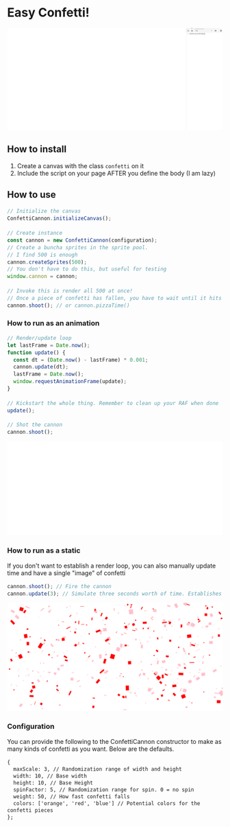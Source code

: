 # Easy Confetti!

![It's Pizza Time!](./pizza-time.gif)

## How to install

1. Create a canvas with the class `confetti` on it
2. Include the script on your page AFTER you define the body (I am lazy)

## How to use

```js
// Initialize the canvas
ConfettiCannon.initializeCanvas();

// Create instance
const cannon = new ConfettiCannon(configuration);
// Create a buncha sprites in the sprite pool.
// I find 500 is enough
cannon.createSprites(500);
// You don't have to do this, but useful for testing
window.cannon = cannon;

// Invoke this is render all 500 at once!
// Once a piece of confetti has fallen, you have to wait until it hits the ground to shoot more.
cannon.shoot(); // or cannon.pizzaTime()
```

### How to run as an animation

```js
// Render/update loop
let lastFrame = Date.now();
function update() {
  const dt = (Date.now() - lastFrame) * 0.001;
  cannon.update(dt);
  lastFrame = Date.now();
  window.requestAnimationFrame(update);
}

// Kickstart the whole thing. Remember to clean up your RAF when done
update();

// Shot the cannon
cannon.shoot();
```

![Blue Pizza!](./custom-pizza.gif)

### How to run as a static

If you don't want to establish a render loop, you can also manually update time and have a single "image" of confetti

```js
cannon.shoot(); // Fire the cannon
cannon.update(3); // Simulate three seconds worth of time. Establishes a full scene
```

![Valentine's Pizza!](./static-pizza.png)

### Configuration

You can provide the following to the ConfettiCannon constructor to make as many kinds of confetti as you want.
Below are the defaults.

```
{
  maxScale: 3, // Randomization range of width and height
  width: 10, // Base width
  height: 10, // Base Height
  spinFactor: 5, // Randomization range for spin. 0 = no spin
  weight: 50, // How fast confetti falls
  colors: ['orange', 'red', 'blue'] // Potential colors for the confetti pieces
};

```
